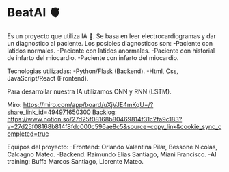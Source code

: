 # BeatAI 🫀

Es un proyecto que utiliza IA 🤖. Se basa en leer electrocardiogramas y dar un diagnostico al paciente. Los posibles diagnosticos son:
  -Paciente con latidos normales.
  -Paciente con latidos anormales.
  -Paciente con historial de infarto del miocardio.
  -Paciente con infarto del miocardio.

Tecnologias utilizadas:
    -Python/Flask (Backend).
    -Html, Css, JavaScript/React (Frontend).

Para desarrollar nuestra IA utilizamos CNN y RNN (LSTM).

Miro: https://miro.com/app/board/uXjVJE4mKqU=/?share_link_id=494971650300
Backlog: https://www.notion.so/27d25f08168b80469814f31c2fa9c183?v=27d25f08168b814f8fdc000c596ae8c5&source=copy_link&cookie_sync_completed=true


Equipos del proyecto:
    -Frontend: Orlando Valentina Pilar, Bessone Nicolas, Calcagno Mateo.
    -Backend: Raimundo Elias Santiago, Miani Francisco.
    -AI training: Buffa Marcos Santiago, Llorente Mateo.


